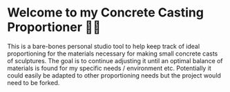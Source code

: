 # Welcome to my Concrete Casting Proportioner 🗿✨

This is a bare-bones personal studio tool to help keep track of ideal proportioning for the materials necessary for making small concrete casts of sculptures. The goal is to continue adjusting it until an optimal balance of materials is found for my specific needs / environment etc. Potentially it could easily be adapted to other proportioning needs but the project would need to be forked.